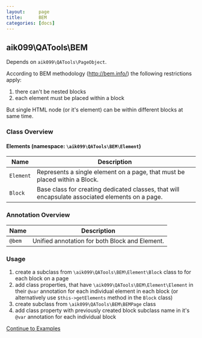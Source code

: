 ```yaml
---
layout:     page
title:      BEM
categories: [docs]
---
```


## aik099\QATools\BEM
Depends on `aik099\QATools\PageObject`.

According to BEM methodology (http://bem.info/) the following restrictions apply:

1. there can't be nested blocks
2. each element must be placed within a block

But single HTML node (or it's element) can be within different blocks at same time.

### Class Overview

#### Elements (namespace: `\aik099\QATools\BEM\Element`)

| Name | Description |
| ------------- | ------------- |
| `Element` | Represents a single element on a page, that must be placed within a Block. |
| `Block` | Base class for creating dedicated classes, that will encapsulate associated elements on a page. |

### Annotation Overview

| Name | Description |
| ------------- | ------------- |
| `@bem` | Unified annotation for both Block and Element. |

### Usage

1. create a subclass from `\aik099\QATools\BEM\Element\Block` class to for each block on a page
2. add class properties, that have `\aik099\QATools\BEM\Element\Element` in their `@var` annotation for each individual element in each block (or alternatively use `$this->getElements` method in the `Block` class)
3. create subclass from `\aik099\QATools\BEM\BEMPage` class
4. add class property with previously created block subclass name in it's `@var` annotation for each individual block

[Continue to Examples](/examples/03-BEM)
